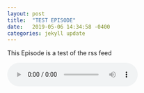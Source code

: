 ```yaml
---
layout: post
title:  "TEST EPISODE"
date:   2019-05-06 14:34:58 -0400
categories: jekyll update
---
```

This Episode is a test of the rss feed

<audio controls>
<source src="Darude-Sandstorm-HQ.mp3" />
</audio>
